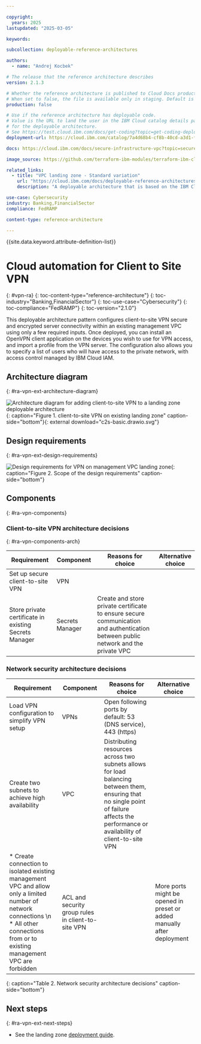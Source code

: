 ```yaml
---

copyright:
  years: 2025
lastupdated: "2025-03-05"

keywords:

subcollection: deployable-reference-architectures

authors:
  - name: "Andrej Kocbek"

# The release that the reference architecture describes
version: 2.1.3

# Whether the reference architecture is published to Cloud Docs production.
# When set to false, the file is available only in staging. Default is false.
production: false

# Use if the reference architecture has deployable code.
# Value is the URL to land the user in the IBM Cloud catalog details page
# for the deployable architecture.
# See https://test.cloud.ibm.com/docs/get-coding?topic=get-coding-deploy-button
deployment-url: https://cloud.ibm.com/catalog/7a4d68b4-cf8b-40cd-a3d1-f49aff526eb3/architecture/deploy-arch-ibm-client-to-site-vpn-1b824983-263f-4191-bfcd-c1d1b2220aa3-global

docs: https://cloud.ibm.com/docs/secure-infrastructure-vpc?topic=secure-infrastructure-vpc-connect-landingzone-client-vpn

image_source: https://github.com/terraform-ibm-modules/terraform-ibm-client-to-site-vpn/blob/main/reference-architectures/c2s-basic.drawio.svg

related_links:
  - title: "VPC landing zone - Standard variation"
    url: "https://cloud.ibm.com/docs/deployable-reference-architectures?topic=deployable-reference-architectures-vsi-ra"
    description: "A deployable architecture that is based on the IBM Cloud for Financial Services reference and that provides virtual servers in a secure VPC for your workloads."

use-case: Cybersecurity
industry: Banking,FinancialSector
compliance: FedRAMP

content-type: reference-architecture

---
```


{{site.data.keyword.attribute-definition-list}}

# Cloud automation for Client to Site VPN
{: #vpn-ra}
{: toc-content-type="reference-architecture"}
{: toc-industry="Banking,FinancialSector"}
{: toc-use-case="Cybersecurity"}
{: toc-compliance="FedRAMP"}
{: toc-version="2.1.0"}

This deployable architecture pattern configures client-to-site VPN secure and encrypted server connectivity within an existing management VPC using only a few required inputs. Once deployed, you can install an OpenVPN client application on the devices you wish to use for VPN access, and import a profile from the VPN server. The configuration also allows you to specify a list of users who will have access to the private network, with access control managed by IBM Cloud IAM.

## Architecture diagram
{: #ra-vpn-ext-architecture-diagram}

![Architecture diagram for adding client-to-site VPN to a landing zone deployable architecture](c2s-basic.drawio.svg "Architecture diagram for adding client-to-site VPN to a landing zone deployable architecture"){: caption="Figure 1. client-to-site VPN on existing landing zone" caption-side="bottom"}{: external download="c2s-basic.drawio.svg"}

## Design requirements
{: #ra-vpn-ext-design-requirements}

![Design requirements for VPN on management VPC landing zone](heat-map-deploy-arch-slz-vpn "Design requirements"){: caption="Figure 2. Scope of the design requirements" caption-side="bottom"}

<!--
TODO: Add the typical use case for the architecture.
The use case might include the motivation for the architecture composition,
business challenge, or target cloud environments.
-->
## Components
{: #ra-vpn-components}

### Client-to-site VPN architecture decisions
{: #ra-vpn-components-arch}

| Requirement | Component | Reasons for choice | Alternative choice |
|-------------|-----------|--------------------|--------------------|
| Set up secure client-to-site VPN | VPN | | |
| Store private certificate in existing Secrets Manager | Secrets Manager | Create and store private certificate to ensure secure communication and authentication between public network and the private VPC | |

### Network security architecture decisions
| Requirement | Component | Reasons for choice | Alternative choice |
|-------------|-----------|--------------------|--------------------|
| Load VPN configuration to simplify VPN setup | VPNs | Open following ports by default: 53 (DNS service), 443 (https) | |
| Create two subnets to achieve high availability | VPC | Distributing resources across two subnets allows for load balancing between them, ensuring that no single point of failure affects the performance or availability of client-to-site VPN | |
| * Create connection to isolated existing management VPC and allow only a limited number of network connections  \n * All other connections from or to existing management VPC are forbidden | ACL and security group rules in client-to-site VPN| | More ports might be opened in preset or added manually after deployment |
{: caption="Table 2. Network security architecture decisions" caption-side="bottom"}

<!--
## Compliance
{: #ra-vpn-ext-compliance}

_Optional section._ Feedback from users implies that architects want only the high-level compliance items and links off to control details that team members can review. Include the list of control profiles or compliance audits that this architecture meets. For controls, provide "learn more" links to the control library that is published in the IBM Cloud Docs. For audits, provide information about the compliance item.
-->

## Next steps
{: #ra-vpn-ext-next-steps}

- See the landing zone [deployment guide](https://cloud.ibm.com/docs/secure-infrastructure-vpc?topic=secure-infrastructure-vpc-overview).

